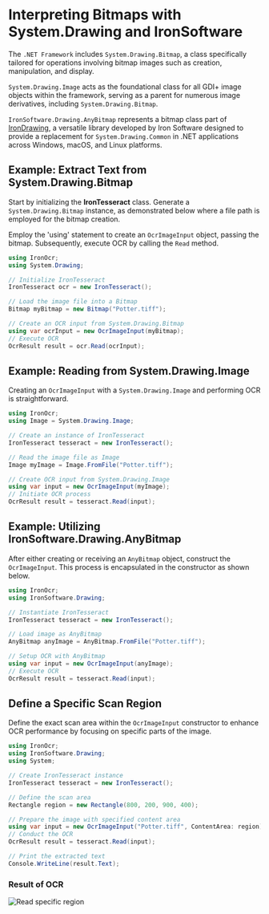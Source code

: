 # Interpreting Bitmaps with System.Drawing and IronSoftware

The `.NET Framework` includes `System.Drawing.Bitmap`, a class specifically tailored for operations involving bitmap images such as creation, manipulation, and display. 

`System.Drawing.Image` acts as the foundational class for all GDI+ image objects within the framework, serving as a parent for numerous image derivatives, including `System.Drawing.Bitmap`.

`IronSoftware.Drawing.AnyBitmap` represents a bitmap class part of [IronDrawing](https://ironsoftware.com/open-source/csharp/drawing/docs/), a versatile library developed by Iron Software designed to provide a replacement for `System.Drawing.Common` in .NET applications across Windows, macOS, and Linux platforms.

## Example: Extract Text from System.Drawing.Bitmap

Start by initializing the **IronTesseract** class. Generate a `System.Drawing.Bitmap` instance, as demonstrated below where a file path is employed for the bitmap creation.

Employ the 'using' statement to create an `OcrImageInput` object, passing the bitmap. Subsequently, execute OCR by calling the `Read` method.

```cs
using IronOcr;
using System.Drawing;

// Initialize IronTesseract
IronTesseract ocr = new IronTesseract();

// Load the image file into a Bitmap
Bitmap myBitmap = new Bitmap("Potter.tiff");

// Create an OCR input from System.Drawing.Bitmap
using var ocrInput = new OcrImageInput(myBitmap);
// Execute OCR
OcrResult result = ocr.Read(ocrInput);
```

## Example: Reading from System.Drawing.Image

Creating an `OcrImageInput` with a `System.Drawing.Image` and performing OCR is straightforward.

```cs
using IronOcr;
using Image = System.Drawing.Image;

// Create an instance of IronTesseract
IronTesseract tesseract = new IronTesseract();

// Read the image file as Image
Image myImage = Image.FromFile("Potter.tiff");

// Create OCR input from System.Drawing.Image
using var input = new OcrImageInput(myImage);
// Initiate OCR process
OcrResult result = tesseract.Read(input);
```

## Example: Utilizing IronSoftware.Drawing.AnyBitmap

After either creating or receiving an `AnyBitmap` object, construct the `OcrImageInput`. This process is encapsulated in the constructor as shown below.

```cs
using IronOcr;
using IronSoftware.Drawing;

// Instantiate IronTesseract
IronTesseract tesseract = new IronTesseract();

// Load image as AnyBitmap
AnyBitmap anyImage = AnyBitmap.FromFile("Potter.tiff");

// Setup OCR with AnyBitmap
using var input = new OcrImageInput(anyImage);
// Execute OCR
OcrResult result = tesseract.Read(input);
```

## Define a Specific Scan Region

Define the exact scan area within the `OcrImageInput` constructor to enhance OCR performance by focusing on specific parts of the image.

```cs
using IronOcr;
using IronSoftware.Drawing;
using System;

// Create IronTesseract instance
IronTesseract tesseract = new IronTesseract();

// Define the scan area
Rectangle region = new Rectangle(800, 200, 900, 400);

// Prepare the image with specified content area
using var input = new OcrImageInput("Potter.tiff", ContentArea: region);
// Conduct the OCR
OcrResult result = tesseract.Read(input);

// Print the extracted text
Console.WriteLine(result.Text);
```

### Result of OCR

<div class="content-img-align-center">
    <div class="center-image-wrapper">
         <img src="https://ironsoftware.com/static-assets/ocr/how-to/input-images/read-specific-region.webp" alt="Read specific region" class="img-responsive add-shadow">
    </div>
</div>